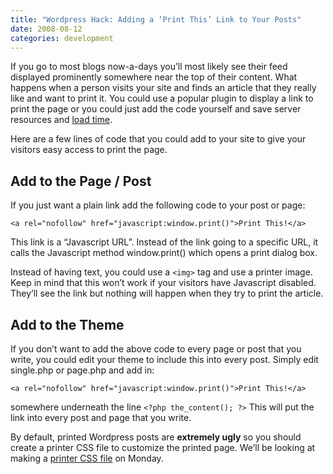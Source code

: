 ```yaml
---
title: "Wordpress Hack: Adding a ‘Print This’ Link to Your Posts"
date: 2008-08-12
categories: development
---
```


If you go to most blogs now-a-days you’ll most likely see their  feed  displayed prominently somewhere near the top of their content. What happens when a person visits your site and finds an article that they really like and want to print it. You could use a popular plugin to display a link to print the page or you could just add the code yourself and save server resources and [load time](https://web.archive.org/web/20090125190809/http://buzzdroid.com/wordpress/yslow-and-wordpress-plugins-kill-your-score/).

Here are a few lines of code that you could add to your site to give your visitors easy access to print the page.

## Add to the Page / Post
If you just want a plain link add the following code to your post or page:
```
<a rel="nofollow" href="javascript:window.print()">Print This!</a>
```
This link is a “Javascript URL”. Instead of the link going to a specific URL, it calls the Javascript method window.print() which opens a print dialog box.

Instead of having text, you could use a `<img>` tag and use a printer image. Keep in mind that this won’t work if your visitors have Javascript disabled. They’ll see the link but nothing will happen when they try to print the article.

## Add to the Theme
If you don’t want to add the above code to every page or post that you write, you could edit your theme to include this into every post.
Simply edit single.php or page.php and add in:
```
<a rel="nofollow" href="javascript:window.print()">Print This!</a>
```
somewhere underneath the line `<?php the_content(); ?>` This will put the link into every post and page that you write.

By default, printed Wordpress posts are **extremely ugly** so you should create a printer CSS file to customize the printed page. We’ll be looking at making a [printer CSS file](/posts/style-your-pages-for-printing) on Monday.
